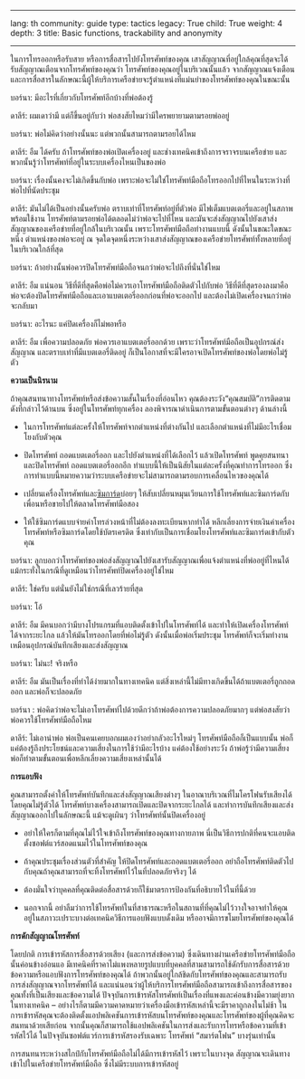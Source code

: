 

---

lang: th
community: guide
type: tactics
legacy: True
child: True
weight: 4
depth: 3
title: Basic functions, trackability and anonymity

---

ในการโทรออกหรือรับสาย หรือการสื่อสารไปยังโทรศัพท์ของคุณ เสาสัญญาณที่อยู่ใกล้คุณที่สุดจะได้รับสัญญาณเตือนจากโทรศัพท์ของคุณว่า โทรศัพท์ของคุณอยู่ในบริเวณนั้นแล้ว จากสัญญาณแจ้งเตือนและการสื่อสารในลักษณะนี้ผู้ให้บริการเครือข่ายจะรู้ตำแหน่งที่แม่นยำของโทรศัพท์ของคุณในขณะนั้น

<div class="background" markdown=1>
บอร์นา: มีอะไรที่เกี่ยวกับโทรศัพท์อีกบ้างที่พ่อต้องรู้

ดาลีร์:  ผมเดาว่ามี แต่ก็ขึ้นอยู่กับว่า พ่อสงสัยไหมว่ามีใครพยายามตามรอยพ่ออยู่

บอร์นา: พ่อไม่คิดว่าอย่างนั้นนะ แต่พวกนั้นสามารถตามรอยได้ไหม 

ดาลีร์: อืม ได้ครับ ถ้าโทรศัพท์ของพ่อเปิดเครื่องอยู่ และช่างเทคนิคเข้าถึงการจราจรบนเครือข่าย และพวกนั้นรู้ว่าโทรศัพท์ที่อยู่ในระบบเครื่องไหนเป็นของพ่อ

บอร์นา: เรื่องนั้นคงจะไม่เกิดขึ้นกับพ่อ เพราะพ่อจะไม่ใช่โทรศัพท์มือถือโทรออกไปที่ไหนในระหว่างที่พ่อไปที่นัดประชุม

ดาลีร์: มันไม่ได้เป็นอย่างนั้นครับพ่อ ตราบเท่าที่โทรศัพท์อยู่ที่ตัวพ่อ มีไฟเต็มแบตเตอรี่และอยู่ในสภาพพร้อมใช้งาน โทรศัพท์ตามรอยพ่อได้ตลอดไม่ว่าพ่อจะไปที่ไหน และมันจะส่งสัญญาณไปยังเสาส่งสัญญาณของเครือข่ายที่อยู่ใกล้ในบริเวณนั้น เพราะโทรศัพท์มือถือทำงานแบบนี้ ดังนั้นในขณะใดขณะหนึ่ง ตำแหน่งของพ่อจะอยู่ ณ จุดใดจุดหนึ่งระหว่างเสาส่งสัญญาณของเครือข่ายโทรศัพท์ทั้งหลายที่อยู่ในบริเวณใกล้ที่สุด

บอร์นา: ถ้าอย่างนั้นพ่อควรปิดโทรศัพท์มือถือจนกว่าพ่อจะไปถึงที่นั่นใช่ไหม

ดาลีร์: อืม แน่นอน วิธีที่ดีที่สุดคือพ่อไม่ควรเอาโทรศัพท์มือถือติดตัวไปกับพ่อ วิธีที่ดีที่สุดรองลงมาคือพ่อจะต้องปิดโทรศัพท์มือถือและเอาแบตเตอรี่ออกก่อนที่พ่อจะออกไป และต้องไม่เปิดเครื่องจนกว่าพ่อจะกลับมา

บอร์นา: อะไรนะ แค่ปิดเครื่องก็ไม่พอหรือ

ดาลีร์: อืม เพื่อความปลอดภัย พ่อควรเอาแบตเตอรี่ออกด้วย เพราะว่าโทรศัพท์มือถือเป็นอุปกรณ์ส่งสัญญาณ และตราบเท่าที่มีแบตเตอรี่ติดอยู่ ก็เป็นโอกาสที่จะมีใครอาจเปิดโทรศัพท์ของพ่อโดยพ่อไม่รู้ตัว
</div>

**ความเป็นนิรนาม**

ถ้าคุณสนทนาทางโทรศัพท์หรือส่งข้อความสั้นในเรื่องที่อ่อนไหว คุณต้องระวัง“คุณสมบัติ”การติดตามดังที่กล่าวไว้ด้านบน ซึ่งอยู่ในโทรศัพท์ทุกเครื่อง ลองพิจารณาดำเนินการตามขั้นตอนต่างๆ ด้านล่างนี้

* ในการโทรศัพท์แต่ละครั้งให้โทรศัพท์จากตำแหน่งที่ต่างกันไป และเลือกตำแหน่งที่ไม่มีอะไรเชื่อมโยงกับตัวคุณ

* ปิดโทรศัพท์ ถอดแบตเตอรี่ออก และไปยังตำแหน่งที่ได้เลือกไว้ แล้วเปิดโทรศัพท์ พูดคุยสนทนา และปิดโทรศัพท์ ถอดแบตเตอรี่ออกอีก ทำแบบนี้ให้เป็นนิสัยในแต่ละครั้งที่คุณทำการโทรออก ซึ่งการทำแบบนี้หมายความว่าระบบเครือข่ายจะไม่สามารถตามรอบการเคลื่อนไหวของคุณได้

* เปลี่ยนเครื่องโทรศัพท์และ[ซิมการ์ด](/th/glossary#SIM_card)บ่อยๆ ให้สับเปลี่ยนหมุนเวียนการใช้โทรศัพท์และซิมการ์ดกับเพื่อนหรือขายไปให้ตลาดโทรศัพท์มือสอง 

* ให้ใช้ซิมการ์ดแบบจ่ายค่าโทรล่วงหน้าที่ไม่ต้องลงทะเบียนหากทำได้ 
หลีกเลี่ยงการจ่ายเงินค่าเครื่องโทรศัพท์หรือซิมการ์ดโดยใช้บัตรเครดิต ซึ่งเท่ากับเป็นการเชื่อมโยงโทรศัพท์และซิมการ์ดเข้ากับตัวคุณ 



<div class="background" markdown=1>
บอร์นา: ลูกบอกว่าโทรศัพท์ของพ่อส่งสัญญาณไปยังเสารับสัญญาณเพื่อแจ้งตำแหน่งที่พ่ออยู่ที่ไหนได้ แม้กระทั่งในกรณีที่ดูเหมือนว่าโทรศัพท์ปิดเครื่องอยู่ใช่ไหม

ดาลีร์: ใช่ครับ แต่นั่นยังไม่ใช่กรณีที่เลวร้ายที่สุด

บอร์นา: โอ้

ดาลีร์: อืม มีคนบอกว่ามีบางโปรแกรมที่แอบติดตั้งเข้าไปในโทรศัพท์ได้ และทำให้เปิดเครื่องโทรศัพท์ได้จากระยะไกล แล้วให้มันโทรออกโดยที่พ่อไม่รู้ตัว ดังนั้นเมื่อพ่อเริ่มประชุม โทรศัพท์ก็จะเริ่มทำงานเหมือนอุปกรณ์บันทึกเสียงและส่งสัญญาณ

บอร์นา: ไม่นะ! จริงหรือ

ดาลีร์:  อืม มันเป็นเรื่องที่ทำได้ง่ายมากในทางเทคนิค แต่สิ่งเหล่านี้ไม่มีทางเกิดขึ้นได้ถ้าแบตเตอรี่ถูกถอดออก และพ่อก็จะปลอดภัย

บอร์นา : พ่อคิดว่าพ่อจะไม่เอาโทรศัพท์ไปด้วยดีกว่าถ้าพ่อต้องการความปลอดภัยมากๆ แต่พ่อสงสัยว่าพ่อควรใช้โทรศัพท์มือถือไหม

ดาลีร์: ไม่เอาน่าพ่อ พ่อเป็นคนเคยบอกผมเองว่าอย่ากลัวอะไรใหม่ๆ โทรศัพท์มือถือก็เป็นแบบนั้น พ่อก็แค่ต้องรู้ถึงประโยชน์และความเสี่ยงในการใช้ว่ามีอะไรบ้าง แค่ต้องใช้อย่างระวัง ถ้าพ่อรู้ว่ามีความเสี่ยง พ่อก็ทำตามขั้นตอนเพื่อหลีกเลี่ยงความเสี่ยงเหล่านั้นได้
</div>

**การแอบฟัง**

คุณสามารถตั้งค่าให้โทรศัพท์บันทึกและส่งสัญญาณเสียงต่างๆ ในอาณาบริเวณที่ไมโครโฟนรับเสียงได้โดยคุณไม่รู้ตัวได้ โทรศัพท์บางเครื่องสามารถเปิดและปิดจากระยะไกลได้ และทำการบันทึกเสียงและส่งสัญญาณออกไปในลักษณะนี้ แม้จะดูเผินๆ ว่าโทรศัพท์นั้นปิดเครื่องอยู่ 

* อย่าให้ใครก็ตามที่คุณไม่ไว้ใจเข้าถึงโทรศัพท์ของคุณทางกายภาพ นี่เป็นวิธีการปกติที่คนจะแอบติดตั้งซอฟต์แวร์สอดแนมไว้ในโทรศัพท์ของคุณ

* ถ้าคุณประชุมเรื่องส่วนตัวที่สำคัญ ให้ปิดโทรศัพท์และถอดแบตเตอรี่ออก อย่าถือโทรศัพท์ติดตัวไปกับคุณถ้าคุณสามารถที่จะทิ้งโทรศัพท์ไว้ในที่ปลอดภัยจริงๆ ได้  

* ต้องมั่นใจว่าบุคคลที่คุณติดต่อสื่อสารด้วยก็ใช้มาตรการป้องกันที่อธิบายไว้ในที่นี้ด้วย

* นอกจากนี้ อย่าลืมว่าการใช้โทรศัพท์ในที่สาธารณะหรือในสถานที่ที่คุณไม่ไว้วางใจอาจทำให้คุณอยู่ในสภาวะเปราะบางต่อเทคนิควิธีการแอบฟังแบบดั้งเดิม หรืออาจมีการขโมยโทรศัพท์ของคุณได้

**การดักสัญญาณโทรศัพท์**

โดยปกติ การเข้ารหัสการสื่อสารด้วยเสียง (และการส่งข้อความ) ซึ่งเดินทางผ่านเครือข่ายโทรศัพท์มือถือนั้นค่อนข้างอ่อนแอ มีเทคนิคที่ราคาไม่แพงหลายรูปแบบที่บุคคลที่สามสามารถใช้ดักรับการสื่อสารด้วยข้อความหรือแอบฟังการโทรศัพท์ของคุณได้ ถ้าพวกนั้นอยู่ใกล้ชิดกับโทรศัพท์ของคุณและสามารถรับการส่งสัญญาณจากโทรศัพท์ได้ และแน่นอนว่าผู้ให้บริการโทรศัพท์มือถือสามารถเข้าถึงการสื่อสารของคุณทั้งที่เป็นเสียงและข้อความได้ ปัจจุบันการเข้ารหัสโทรศัพท์เป็นเรื่องที่แพงและค่อนข้างมีความยุ่งยากในทางเทคนิค – อย่างไรก็ตามมีความคาดหมายว่าเครื่องมือเข้ารหัสเหล่านี้จะมีราคาถูกลงในไม่ช้า ในการเข้ารหัสคุณจะต้องติดตั้งแอปพลิเคชันการเข้ารหัสบนโทรศัพท์ของคุณและโทรศัพท์ของผู้ที่คุณคิดจะสนทนาด้วยเสียก่อน จากนั้นคุณก็สามารถใช้แอปพลิเคชันในการส่งและรับการโทรหรือข้อความที่เข้ารหัสไว้ได้ ในปัจจุบันซอฟต์แวร์การเข้ารหัสรองรับเฉพาะ โทรศัพท์ “สมาร์ตโฟน” บางรุ่นเท่านั้น

การสนทนาระหว่างสไกป์กับโทรศัพท์มือถือไม่ได้มีการเข้ารหัสไว้ เพราะในบางจุด สัญญาณจะเดินทางเข้าไปในเครือข่ายโทรศัพท์มือถือ ซึ่งไม่มีระบบการเข้ารหัสอยู่ 


